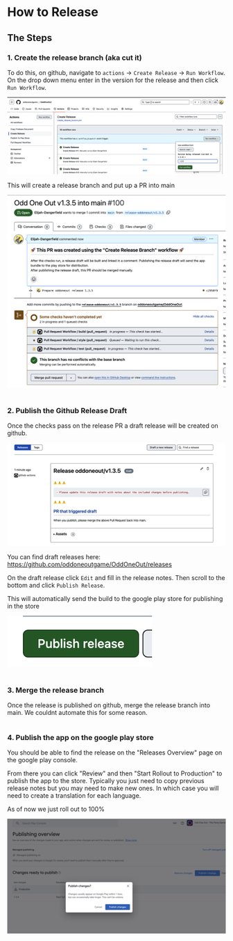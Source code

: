# How to Release

## The Steps

### 1. Create the release branch (aka cut it)

To do this, on github, navigate to `actions` -> `Create Release` -> `Run Workflow`. 
On the drop down menu enter in the version for the release and then click `Run Workflow`.

![](../images/create_release.png)

This will create a release branch and put up a PR into main

![](../images/pr.png)



#




### 2. Publish the Github Release Draft

Once the checks pass on the release PR a draft release will be created on github.

![](../images/release_draft.png)


You can find draft releases here:
https://github.com/oddoneoutgame/OddOneOut/releases 

On the draft release click `Edit` and fill in the release notes.
Then scroll to the bottom and click `Publish Release`.

This will automatically send the build to the google play store for publishing in the store

![](../images/publish.png)


#



### 3. Merge the release branch

Once the release is published on github, merge the release branch into main. We couldnt automate this
for some reason. 


#




### 4. Publish the app on the google play store

You should be able to find the release on the "Releases Overview" page on the google play console.

From there you can click "Review" and then "Start Rollout to Production" to publish the app to the store.
Typically you just need to copy previous release notes but you may need to make new ones. In which case you will need to create a translation for each language.

As of now we just roll out to 100%

![](../images/publish_changes.png)



